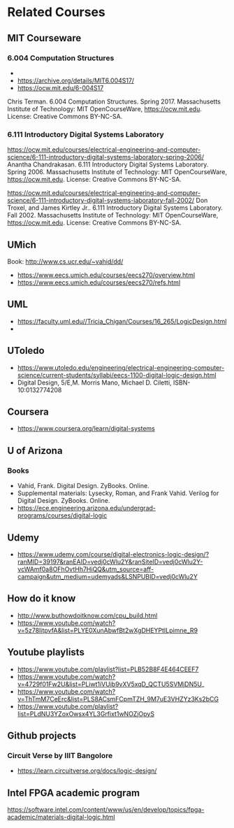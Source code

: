 # Related Courses
## MIT Courseware

### 6.004   Computation Structures
+ 
+ https://archive.org/details/MIT6.004S17/
+ https://ocw.mit.edu/6-004S17

Chris Terman. 6.004 Computation Structures. Spring 2017. Massachusetts Institute of Technology: MIT OpenCourseWare, https://ocw.mit.edu. License: Creative Commons BY-NC-SA.

### 6.111 Introductory Digital Systems Laboratory 

https://ocw.mit.edu/courses/electrical-engineering-and-computer-science/6-111-introductory-digital-systems-laboratory-spring-2006/
Anantha Chandrakasan. 6.111 Introductory Digital Systems Laboratory. Spring 2006. Massachusetts Institute of Technology: MIT OpenCourseWare, https://ocw.mit.edu. License: Creative Commons BY-NC-SA.

https://ocw.mit.edu/courses/electrical-engineering-and-computer-science/6-111-introductory-digital-systems-laboratory-fall-2002/
Don Troxel, and James Kirtley Jr.. 6.111 Introductory Digital Systems Laboratory. Fall 2002. Massachusetts Institute of Technology: MIT OpenCourseWare, https://ocw.mit.edu. License: Creative Commons BY-NC-SA.

## UMich
Book: http://www.cs.ucr.edu/~vahid/dd/
+ https://www.eecs.umich.edu/courses/eecs270/overview.html
+ https://www.eecs.umich.edu/courses/eecs270/refs.html

## UML

 + https://faculty.uml.edu//Tricia_Chigan/Courses/16_265/LogicDesign.html
 + 
 
## UToledo

 + https://www.utoledo.edu/engineering/electrical-engineering-computer-science/current-students/syllabi/eecs-1100-digital-logic-design.html
 + Digital Design, 5/E,M. Morris Mano, Michael D. Ciletti, ISBN-10:0132774208

## Coursera

+ https://www.coursera.org/learn/digital-systems


## U of Arizona

### Books
+ Vahid, Frank. Digital Design. ZyBooks. Online.
+ Supplemental materials: Lysecky, Roman, and Frank Vahid. Verilog for Digital Design. ZyBooks. Online.
+ https://ece.engineering.arizona.edu/undergrad-programs/courses/digital-logic

## Udemy

+ https://www.udemy.com/course/digital-electronics-logic-design/?ranMID=39197&ranEAID=vedj0cWlu2Y&ranSiteID=vedj0cWlu2Y-vcWAmf0a8OFhOvtHh7HiQQ&utm_source=aff-campaign&utm_medium=udemyads&LSNPUBID=vedj0cWlu2Y

## How do it know
+ http://www.buthowdoitknow.com/cpu_build.html
+ https://www.youtube.com/watch?v=5z78IitpvfA&list=PLYE0XunAbwfBt2wXgDHEYPtILpimne_R9

## Youtube playlists
  + https://www.youtube.com/playlist?list=PLB52B8F4E464CEEF7
  + https://www.youtube.com/watch?v=4729f01Fw2U&list=PLiwt1iVUib9vXV5xqD_QCTU5SVMjDN5U_
  + https://www.youtube.com/watch?v=ThTmM7CeErc&list=PLS8ACsmFCpmTZH_9M7uE3VHZYz3Ks2bCG
  + https://www.youtube.com/playlist?list=PLdNU3YZoxOwsx4YL3Grfixt1wNOZjOpyS

## Github projects
### Circuit Verse by IIIT Bangolore
  + https://learn.circuitverse.org/docs/logic-design/


## Intel FPGA academic program

https://software.intel.com/content/www/us/en/develop/topics/fpga-academic/materials-digital-logic.html
